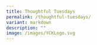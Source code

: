 ```yaml
---
title: Thoughtful Tuesdays
permalink: /thoughtful-tuesdays/
variant: markdown
description: ""
image: /images/YCKLogo.svg
---
```

